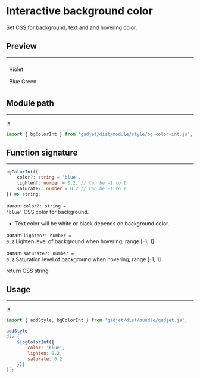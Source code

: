 # Interactive background color

Set CSS for background, text and and hovering color.

## Preview
---
<div class="preview">
    <div class="bg-theme-violet-int" style="padding: 0.5rem;">Violet</div>
    <div class="bg-theme-blueGreen-int" style="padding: 0.5rem;">Blue Green</div>
</div>

## Module path
---
<el-code-title>js</el-code-title>
```js
import { bgColorInt } from 'gadjet/dist/module/style/bg-color-int.js';
```

## Function signature
---
```ts
bgColorInt({
    color?: string = 'blue',
    lighten?: number = 0.2, // Can be -1 to 1
    saturate?: number = 0.2 // Can be -1 to 1
}) => string;
```
<el-code-title>param <code>color?: string = 'blue'</code></el-code-title>
<el-function-detail>
CSS color for background.

- Text color will be white or black depends on background color.
</el-function-detail>

<el-code-title>param <code>lighten?: number = 0.2</code></el-code-title>
<el-function-detail>
Lighten level of background when hovering, range [-1, 1]
</el-function-detail>

<el-code-title>param <code>saturate?: number = 0.2</code></el-code-title>
<el-function-detail>
Saturation level of background when hovering, range [-1, 1]
</el-function-detail>

<el-code-title>return</el-code-title>
<el-function-detail>
CSS string
</el-function-detail>

## Usage
---

<el-code-title>js</el-code-title>
```js
import { addStyle, bgColorInt } from 'gadjet/dist/bundle/gadjet.js';

addStyle`
div {
    ${bgColorInt({
        color: 'blue',
        lighten: 0.2,
        saturate: 0.2
    })} 
}`;
```